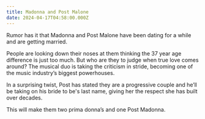 ```yaml
---
title: Madonna and Post Malone
date: 2024-04-17T04:58:00.000Z
---
```

Rumor has it that Madonna and Post Malone have been dating for a while and are getting married.

People are looking down their noses at them thinking the 37 year age difference is just too much. But who are they to judge when true love comes around? The musical duo is taking the criticism in stride, becoming one of the music industry’s biggest powerhouses.

In a surprising twist, Post has stated they are a progressive couple and he’ll be taking on his bride to be's last name, giving her the respect she has built over decades.

This will make them two prima donna’s and one Post Madonna.

